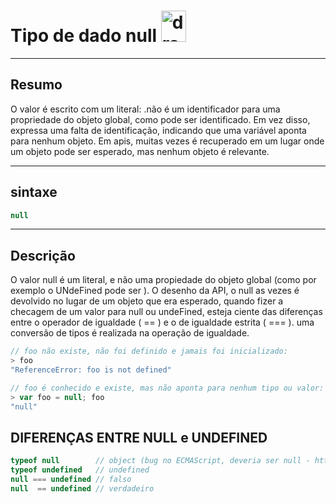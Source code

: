 # Tipo de dado null    <img src="https://upload.wikimedia.org/wikipedia/commons/thumb/d/d4/Javascript-shield.svg/397px-Javascript-shield.svg.png" alt="drawing" width="40" height="50"/>

___

## Resumo
O valor é escrito com um literal: .não é um identificador para uma propriedade do objeto global, como pode ser identificado. Em vez disso, expressa uma falta de identificação, indicando que uma variável aponta para nenhum objeto. Em apis, muitas vezes é recuperado em um lugar onde um objeto pode ser esperado, mas nenhum objeto é relevante.  
____
## sintaxe
~~~javaScript
null
~~~
___

## Descrição 

O valor null é um literal, e não uma propiedade do objeto global (como por exemplo o UNdeFined pode ser ). O desenho da API, o null as vezes é devolvido no lugar de um objeto que era esperado, quando fizer a checagem de um valor para null ou undeFined, esteja ciente das diferenças entre o operador de igualdade ( == ) e o de igualdade estrita ( === ). uma conversão de tipos é realizada na operação de igualdade.

~~~javaScript
// foo não existe, não foi definido e jamais foi inicializado:
> foo
"ReferenceError: foo is not defined"

// foo é conhecido e existe, mas não aponta para nenhum tipo ou valor:
> var foo = null; foo
"null"
~~~

## DIFERENÇAS ENTRE NULL e UNDEFINED
~~~javaScript
typeof null        // object (bug no ECMAScript, deveria ser null - http://2ality.com/2013/10/typeof-null.html)
typeof undefined   // undefined
null === undefined // falso
null  == undefined // verdadeiro
~~~